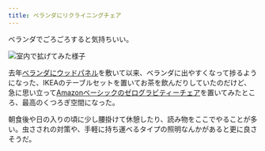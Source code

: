 ```yaml
---
title: ベランダにリクライニングチェア
---
```

ベランダでごろごろすると気持ちいい。

![](https://lh3.googleusercontent.com/WEmfQNM1785bXYM_7cJ4Kj-raXj2wUyh2VMthts0FE1Xn3DR6yRH9EKsUJPKk9XC1Ud2FsQUc82Jw7r4MIkXQ0oHY0tpzPMGhCuPUCra_PZr-rFMSySjSGM9CyeLYdj6_qBbLatCb9L5o1v2rEKPOWCx_V03I2KmDpii8SB8MMg3TqHI1Ow0QUwj-mm6 "室内で拡げてみた様子")

去年[ベランダにウッドパネル](https://r7kamura.com/articles/2021-09-30-wood-panel)を敷いて以来、ベランダに出やすくなって捗るようになった、IKEAのテーブルセットを置いてお茶を飲んだりしていたのだけど、急に思い立って[Amazonベーシックのゼログラビティーチェア](https://www.amazon.co.jp/dp/B0716DKHS1)を置いてみたところ、最高のくつろぎ空間になった。

朝食後や日の入りの頃に少し腰掛けて休憩したり、読み物をここでやることが多い。虫さされの対策や、手軽に持ち運べるタイプの照明なんかがあると更に良さそうだ。
